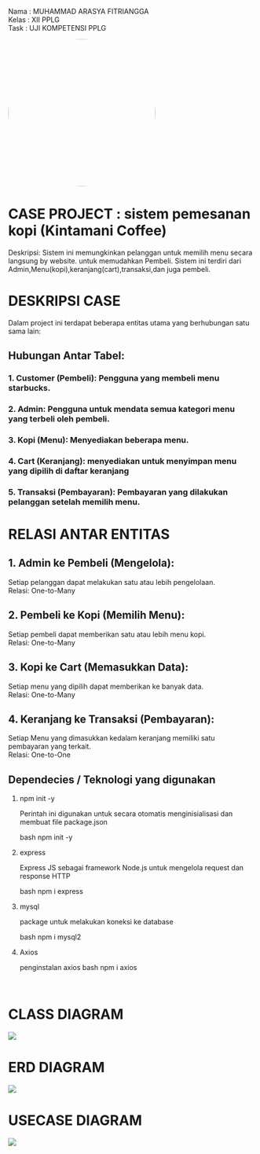 

Nama : MUHAMMAD ARASYA FITRIANGGA <br>
Kelas : XII PPLG  <br>
Task : UJI KOMPETENSI PPLG 


<img src="../arasya_fe/src/images/arasyafitriangga.jpg" width="300" style="border-radius: 50%;">

# CASE PROJECT : sistem pemesanan kopi (Kintamani Coffee) 

Deskripsi: Sistem ini memungkinkan pelanggan untuk memilih menu secara langsung by website. untuk memudahkan Pembeli. Sistem ini terdiri dari Admin,Menu(kopi),keranjang(cart),transaksi,dan juga pembeli.

# DESKRIPSI CASE 

Dalam project ini terdapat beberapa entitas utama yang berhubungan satu sama lain:

## Hubungan Antar Tabel:
### 1. Customer (Pembeli): Pengguna yang membeli menu starbucks.
### 2. Admin: Pengguna untuk mendata semua kategori menu yang terbeli oleh pembeli.
### 3. Kopi (Menu): Menyediakan beberapa menu.
### 4. Cart (Keranjang): menyediakan untuk menyimpan menu yang dipilih di daftar keranjang
### 5. Transaksi (Pembayaran): Pembayaran yang dilakukan pelanggan setelah memilih menu.

# RELASI ANTAR ENTITAS 

## 1. Admin ke Pembeli (Mengelola):
Setiap pelanggan dapat melakukan satu atau lebih pengelolaan. <br>
Relasi: One-to-Many

## 2. Pembeli ke Kopi (Memilih Menu):
Setiap pembeli dapat memberikan satu atau lebih menu kopi. <br>
Relasi: One-to-Many

## 3. Kopi ke Cart (Memasukkan Data):
Setiap menu yang dipilih dapat memberikan ke banyak data. <br>
Relasi: One-to-Many

## 4. Keranjang ke Transaksi (Pembayaran):
Setiap Menu yang dimasukkan kedalam keranjang memiliki satu pembayaran yang terkait. <br>
Relasi: One-to-One


## Dependecies / Teknologi yang digunakan 

1. npm init -y

    Perintah ini digunakan untuk secara otomatis menginisialisasi dan membuat file package.json

    bash
    npm init -y
    

2. express

    Express JS sebagai framework Node.js untuk mengelola request dan response HTTP

    bash
   npm i express
    

3. mysql

    package untuk melakukan koneksi ke database

    bash
    npm i mysql2
    

4. Axios

    penginstalan axios
    bash
    npm i axios
    


<br>
    

# CLASS DIAGRAM 
<img src="../arasya_fe/src/images/classdiagram.png">
 

<br>



# ERD DIAGRAM
<img src="../arasya_fe/src/images/erd.png">

<br>

# USECASE DIAGRAM
<img src="../arasya_fe/src/images/usecase.png">

<br>

